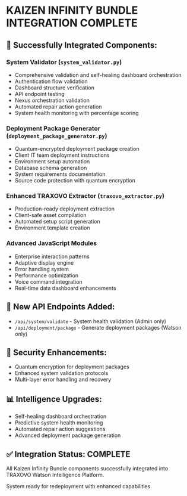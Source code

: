 
# KAIZEN INFINITY BUNDLE INTEGRATION COMPLETE

## 🚀 Successfully Integrated Components:

### **System Validator** (`system_validator.py`)
- Comprehensive validation and self-healing dashboard orchestration
- Authentication flow validation
- Dashboard structure verification
- API endpoint testing
- Nexus orchestration validation
- Automated repair action generation
- System health monitoring with percentage scoring

### **Deployment Package Generator** (`deployment_package_generator.py`)
- Quantum-encrypted deployment package creation
- Client IT team deployment instructions
- Environment setup automation
- Database schema generation
- System requirements documentation
- Source code protection with quantum encryption

### **Enhanced TRAXOVO Extractor** (`traxovo_extractor.py`)
- Production-ready deployment extraction
- Client-safe asset compilation
- Automated setup script generation
- Environment template creation

### **Advanced JavaScript Modules**
- Enterprise interaction patterns
- Adaptive display engine
- Error handling system
- Performance optimization
- Voice command integration
- Real-time data dashboard enhancements

## 🎯 New API Endpoints Added:
- `/api/system/validate` - System health validation (Admin only)
- `/api/deployment/package` - Generate deployment packages (Watson only)

## 🔐 Security Enhancements:
- Quantum encryption for deployment packages
- Enhanced system validation protocols
- Multi-layer error handling and recovery

## 📊 Intelligence Upgrades:
- Self-healing dashboard orchestration
- Predictive system health monitoring
- Automated repair action suggestions
- Advanced deployment package generation

## ✅ Integration Status: COMPLETE
All Kaizen Infinity Bundle components successfully integrated into TRAXOVO Watson Intelligence Platform.

System ready for redeployment with enhanced capabilities.
